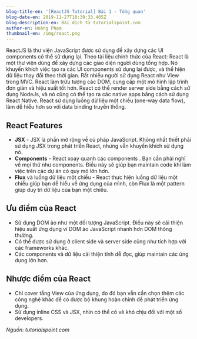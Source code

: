 ```yaml
---
blog-title-en: '[ReactJS Tutorial] Bài 1 - Tổng quan'
blog-date-en: 2019-11-27T10:39:33.405Z
blog-description-en: Bài dịch từ tutorialspoint.com
author-en: Hoàng Phạm
thumbnail-en: /img/react.png
---
```

ReactJS là thư viện JavaScript được sử dụng để xây dựng các UI components có thể sử dụng lại. Theo tài liệu chính thức của React: React là một thư viện dùng để xây dựng các giao diện người dùng tổng hợp. Nó khuyến khích việc tạo ra các UI components sử dụng lại được, và thể hiện dữ liệu thay đổi theo thời gian. Rất nhiều người sử dụng React như View trong MVC. React làm trừu tượng các DOM, cung cấp một mô hình lập trình đơn giản và hiệu suất tốt hơn. React có thể render server side bằng cách sử dụng NodeJs, và nó cũng có thể tạo ra các native apps bằng cách sử dụng React Native. React sử dụng luồng dữ liệu một chiều (one-way data flow), làm dễ hiểu hơn so với data binding truyền thống.

## React Features

* **JSX** - JSX là phần mở rộng về cú pháp JavaScript. Không nhất thiết phải sử dụng JSX trong phát triển React, nhưng vẫn khuyến khích sử dụng nó.
* **Components** - React xoay quanh các components . Bạn cần phải nghĩ về mọi thứ như components. Điều này sẽ giúp bạn maintain code khi làm việc trên các dự án có quy mô lớn hơn.
* **Flux** và luồng dữ liệu một chiều - React thực hiện luồng dữ liệu một chiều giúp bạn dễ hiểu về ứng dụng của mình, còn Flux là một pattern giúp duy trì dữ liệu của bạn một chiều.

## Ưu điểm của React

* Sử dụng DOM ảo như một đối tượng JavaScript. Điều này sẽ cải thiện hiệu suất ứng dụng vì DOM ảo JavaScript nhanh hơn DOM thông thường.
* Có thể được sử dụng ở client side và server side cũng như tích hợp với các frameworks khác.
* Các components và dữ liệu cải thiện tính dễ đọc, giúp maintain các ứng dụng lớn hơn.

## Nhược điểm của React

* Chỉ cover tầng View của ứng dụng, do đó bạn vẫn cần chọn thêm các công nghệ khác để có được bộ khung hoàn chỉnh để phát triển ứng dụng.
* Sử dụng inline CSS và JSX, nhìn có thể có vẻ khó chịu đối với một số developers.

_Nguồn: tutorialspoint.com_
